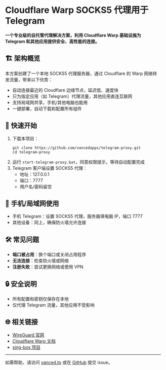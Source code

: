 # Cloudflare Warp SOCKS5 代理用于 Telegram

**一个专业级的自托管代理解决方案，利用 Cloudflare Warp 基础设施为 Telegram 和其他应用提供安全、高性能的连接。**

## 🏗️ 架构概览

本方案创建了一个本地 SOCKS5 代理服务器，通过 Cloudflare 的 Warp 网络转发流量，带来以下优势：

- 自动连接最近的 Cloudflare 边缘节点，延迟低、速度快
- 只为指定应用（如 Telegram）代理流量，其他应用直连互联网
- 支持局域网共享，手机/其他电脑也能用
- 一键部署，自动下载和配置所有组件

## 🚀 快速开始

1. 下载本项目：
   ```
   git clone https://github.com/vancedapps/telegram-proxy.git
   cd telegram-proxy
   ```
2. 运行 `start-telegram-proxy.bat`，同意权限提示，等待自动配置完成
3. Telegram 客户端设置 SOCKS5 代理：
   - 地址：127.0.0.1
   - 端口：7777
   - 用户名/密码留空

## 📱 手机/局域网使用

- 手机 Telegram：设置 SOCKS5 代理，服务器填电脑 IP，端口 7777
- 其他设备：同上，确保防火墙允许连接

## 🛠️ 常见问题

- **端口被占用**：换个端口或关闭占用程序
- **无法连接**：检查防火墙或网络
- **注册失败**：尝试更换网络或使用 VPN

## 🔒 安全说明

- 所有配置和密钥仅保存在本地
- 仅代理 Telegram 流量，其他应用不受影响

## 🌐 相关链接

- [WireGuard 官网](https://www.wireguard.com/)
- [Cloudflare Warp 文档](https://developers.cloudflare.com/warp-client/)
- [sing-box 项目](https://sing-box.sagernet.org/)

---

如需帮助，请访问 [vanced.to](https://vanced.to) 或在 [GitHub](https://github.com/vancedapps/telegram-proxy) 提交 issue。 